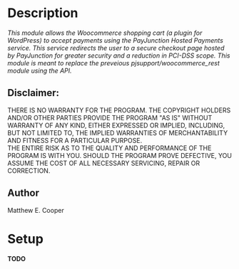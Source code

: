 # Description
*This module allows the Woocommerce shopping cart (a plugin for WordPress) to accept payments using the PayJunction Hosted Payments service.*
*This service redirects the user to a secure checkout page hosted by PayJunction for greater security and a reduction in PCI-DSS scope.*
*This module is meant to replace the preveious pjsupport/woocommerce_rest module using the API.*

## Disclaimer:                                                                
THERE IS NO WARRANTY FOR THE PROGRAM. THE COPYRIGHT HOLDERS AND/OR OTHER PARTIES PROVIDE THE PROGRAM "AS IS" WITHOUT WARRANTY OF ANY KIND,  EITHER EXPRESSED OR IMPLIED, INCLUDING, BUT NOT LIMITED TO, THE IMPLIED WARRANTIES OF MERCHANTABILITY AND FITNESS FOR A PARTICULAR PURPOSE.      
THE ENTIRE RISK AS TO THE QUALITY AND PERFORMANCE OF THE PROGRAM IS WITH YOU. SHOULD THE PROGRAM PROVE DEFECTIVE, YOU ASSUME THE COST OF ALL NECESSARY SERVICING, REPAIR OR CORRECTION.

## Author
Matthew E. Cooper

# Setup 
__TODO__